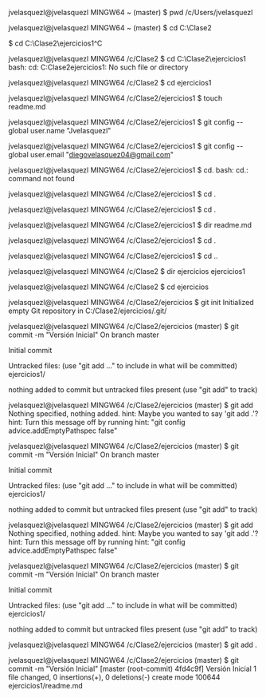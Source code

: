 
jvelasquezl@jvelasquezl MINGW64 ~ (master)
$ pwd
/c/Users/jvelasquezl

jvelasquezl@jvelasquezl MINGW64 ~ (master)
$ cd C:\Clase2

$ cd C:\Clase2\ejercicios1^C


jvelasquezl@jvelasquezl MINGW64 /c/Clase2
$ cd C:\Clase2\ejercicios1
bash: cd: C:Clase2ejercicios1: No such file or directory

jvelasquezl@jvelasquezl MINGW64 /c/Clase2
$ cd ejercicios1

jvelasquezl@jvelasquezl MINGW64 /c/Clase2/ejercicios1
$ touch readme.md

jvelasquezl@jvelasquezl MINGW64 /c/Clase2/ejercicios1
$ git config --global user.name "Jvelasquezl"

jvelasquezl@jvelasquezl MINGW64 /c/Clase2/ejercicios1
$ git config --global user.email "diegovelasquez04@gmail.com"

jvelasquezl@jvelasquezl MINGW64 /c/Clase2/ejercicios1
$ cd.
bash: cd.: command not found

jvelasquezl@jvelasquezl MINGW64 /c/Clase2/ejercicios1
$ cd .

jvelasquezl@jvelasquezl MINGW64 /c/Clase2/ejercicios1
$ cd .

jvelasquezl@jvelasquezl MINGW64 /c/Clase2/ejercicios1
$ dir
readme.md

jvelasquezl@jvelasquezl MINGW64 /c/Clase2/ejercicios1
$ cd .

jvelasquezl@jvelasquezl MINGW64 /c/Clase2/ejercicios1
$ cd ..

jvelasquezl@jvelasquezl MINGW64 /c/Clase2
$ dir
ejercicios  ejercicios1

jvelasquezl@jvelasquezl MINGW64 /c/Clase2
$ cd ejercicios

jvelasquezl@jvelasquezl MINGW64 /c/Clase2/ejercicios
$ git init
Initialized empty Git repository in C:/Clase2/ejercicios/.git/

jvelasquezl@jvelasquezl MINGW64 /c/Clase2/ejercicios (master)
$ git commit -m "Versión Inicial"
On branch master

Initial commit

Untracked files:
  (use "git add <file>..." to include in what will be committed)
        ejercicios1/

nothing added to commit but untracked files present (use "git add" to track)

jvelasquezl@jvelasquezl MINGW64 /c/Clase2/ejercicios (master)
$ git add
Nothing specified, nothing added.
hint: Maybe you wanted to say 'git add .'?
hint: Turn this message off by running
hint: "git config advice.addEmptyPathspec false"

jvelasquezl@jvelasquezl MINGW64 /c/Clase2/ejercicios (master)
$ git commit -m "Versión Inicial"
On branch master

Initial commit

Untracked files:
  (use "git add <file>..." to include in what will be committed)
        ejercicios1/

nothing added to commit but untracked files present (use "git add" to track)

jvelasquezl@jvelasquezl MINGW64 /c/Clase2/ejercicios (master)
$ git add
Nothing specified, nothing added.
hint: Maybe you wanted to say 'git add .'?
hint: Turn this message off by running
hint: "git config advice.addEmptyPathspec false"

jvelasquezl@jvelasquezl MINGW64 /c/Clase2/ejercicios (master)
$ git commit -m "Versión Inicial"
On branch master

Initial commit

Untracked files:
  (use "git add <file>..." to include in what will be committed)
        ejercicios1/

nothing added to commit but untracked files present (use "git add" to track)

jvelasquezl@jvelasquezl MINGW64 /c/Clase2/ejercicios (master)
$ git add .

jvelasquezl@jvelasquezl MINGW64 /c/Clase2/ejercicios (master)
$ git commit -m "Versión Inicial"
[master (root-commit) 4fd4c9f] Versión Inicial
 1 file changed, 0 insertions(+), 0 deletions(-)
 create mode 100644 ejercicios1/readme.md